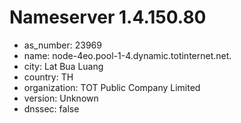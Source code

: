 # Nameserver 1.4.150.80

* as_number: 23969
* name: node-4eo.pool-1-4.dynamic.totinternet.net.
* city: Lat Bua Luang
* country: TH
* organization: TOT Public Company Limited
* version: Unknown
* dnssec: false
